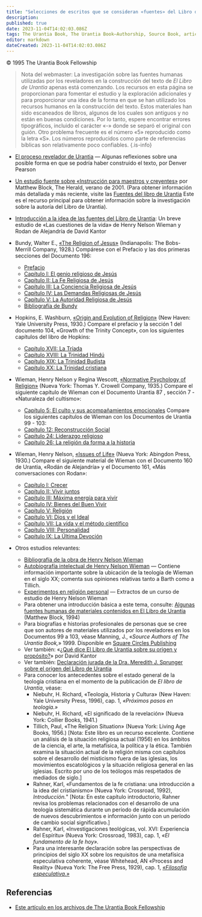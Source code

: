 ```yaml
---
title: "Selecciones de escritos que se consideran «fuentes» del Libro de Urantia"
description: 
published: true
date: 2023-11-04T14:02:03.086Z
tags: The Urantia Book, The Urantia Book—Authorship, Source Book, article
editor: markdown
dateCreated: 2023-11-04T14:02:03.086Z
---
```


<p class="v-card v-sheet theme--light grey lighten-3 px-2">© 1995 The Urantia Book Fellowship</p>

> Nota del webmaster: La investigación sobre las fuentes humanas utilizadas por los reveladores en la construcción del texto de _El Libro de Urantia_ apenas está comenzando. Los recursos en esta página se proporcionan para fomentar el estudio y la exploración adicionales y para proporcionar una idea de la forma en que se han utilizado los recursos humanos en la construcción del texto. Estos materiales han sido escaneados de libros, algunos de los cuales son antiguos y no están en buenas condiciones. Por lo tanto, espere encontrar errores tipográficos, incluido el carácter «-» donde se separó el original con guión. Otro problema frecuente es el número «5» reproducido como la letra «S». Los números reproducidos como parte de referencias bíblicas son relativamente poco confiables.
{.is-info}

- [El proceso revelador de Urantia](/es/article/Denver_Pearson/The_Urantia_Revelatory_Process) — Algunas reflexiones sobre una posible forma en que se podría haber construido el texto, por Denver Pearson
- [Un estudio fuente sobre «Instrucción para maestros y creyentes»](/es/article/Matthew_Block/A_Source_Study_Of_Instruction_For_Teachers_And_Believers) por Matthew Block, The Herald, verano de 2001. (Para obtener información más detallada y más reciente, visite las [Fuentes del libro de Urantia](http://urantiabooksources.com/) Este es el recurso principal para obtener información sobre la investigación sobre la autoría del Libro de Urantia).
- [Introducción a la idea de las fuentes del Libro de Urantia](/es/article/David_Kantor/An_Introduction_to_the_Idea_of_UB_Sources): Un breve estudio de «Las cuestiones de la vida» de Henry Nelson Wieman y Rodan de Alejandría de David Kantor
- Bundy, Walter E., [«The Religion of Jesus»](/es/book/Walter_E_Bundy/The_Religion_of_Jesus) (Indianapolis: The Bobs-Merrill Company, 1928.) Compárese con el Prefacio y las dos primeras secciones del Documento 196:
    - [Prefacio](/es/book/Walter_E_Bundy/La_Religión_de_Jesus/Preface)
    - [Capítulo I: El genio religioso de Jesús](/es/book/Walter_E_Bundy/The_Religion_of_Jesus/1)
    - [Capítulo II: La Fe Religiosa de Jesús](/es/book/Walter_E_Bundy/The_Religion_of_Jesus/2)
    - [Capítulo III: La Conciencia Religiosa de Jesús](/es/book/Walter_E_Bundy/The_Religion_of_Jesus/3)
    - [Capítulo IV: Las Demandas Religiosas de Jesús](/es/book/Walter_E_Bundy/The_Religion_of_Jesus/4)
    - [Capítulo V: La Autoridad Religiosa de Jesús](/es/book/Walter_E_Bundy/The_Religion_of_Jesus/5)
    - [Bibliografía de Bundy](/es/book/Walter_E_Bundy/The_Religion_of_Jesus/Bibliography)
- Hopkins, E. Washburn, [«Origin and Evolution of Religion»](/es/book/E_Washburn_Hopkins/Origin_and_Evolution_of_Religion) (New Haven: Yale University Press, 1930.) Compare el prefacio y la sección 1 del documento 104, «Growth of the Trinity Concept», con los siguientes capítulos del libro de Hopkins:
    - [Capítulo XVII: La Tríada](/es/book/E_Washburn_Hopkins/Origin_and_Evolution_of_Religion/17)
    - [Capítulo XVIII: La Trinidad Hindú](/es/book/E_Washburn_Hopkins/Origin_and_Evolution_of_Religion/18)
    - [Capítulo XIX: La Trinidad Budista](/es/book/E_Washburn_Hopkins/Origin_and_Evolution_of_Religion/19)
    - [Capítulo XX: La Trinidad cristiana](/es/book/E_Washburn_Hopkins/Origin_and_Evolution_of_Religion/20)
- Wieman, Henry Nelson y Regina Wescott, [«Normative Psychology of Religion»](/es/book/Henry_Nelson_Wieman_and_Regina_Wescott/Normative_Psychology_of_Religion) (Nueva York: Thomas Y. Crowell Company, 1935.) Compare el siguiente capítulo de Wieman con el Documento Urantia 87 , sección 7 - «Naturaleza del cultismo»:
    - [Capítulo 5: El culto y sus acompañamientos emocionales](/es/book/Henry_Nelson_Wieman_and_Regina_Wescott/Normative_Psychology_of_Religion/5) Compare los siguientes capítulos de Wieman con los Documentos de Urantia 99 - 103:
    - [Capítulo 12: Reconstrucción Social](/es/book/Henry_Nelson_Wieman_and_Regina_Wescott/Normative_Psychology_of_Religion/12)
    - [Capítulo 24: Liderazgo religioso](/es/book/Henry_Nelson_Wieman_and_Regina_Wescott/Normative_Psychology_of_Religion/24)
    - [Capítulo 26: La religión da forma a la historia](/es/book/Henry_Nelson_Wieman_and_Regina_Wescott/Normative_Psychology_of_Religion/26)
- Wieman, Henry Nelson, [«Issues of Life»](/es/book/Henry_Nelson_Wieman/The_Issues_of_Life) (Nueva York: Abingdon Press, 1930.) Compare el siguiente material de Wieman con el Documento 160 de Urantia, «Rodán de Alejandría» y el Documento 161, «Más conversaciones con Rodan»:
    - [Capítulo I: Crecer](/es/book/Henry_Nelson_Wieman/The_Issues_of_Life/1)
    - [Capítulo II: Vivir juntos](/es/book/Henry_Nelson_Wieman/The_Issues_of_Life/2)
    - [Capítulo III: Máxima energía para vivir](/es/book/Henry_Nelson_Wieman/The_Issues_of_Life/3)
    - [Capítulo IV: Bienes del Buen Vivir](/es/book/Henry_Nelson_Wieman/The_Issues_of_Life/4)
    - [Capítulo V: Religión](/es/book/Henry_Nelson_Wieman/The_Issues_of_Life/5)
    - [Capítulo VI: Dios y el Ideal](/es/book/Henry_Nelson_Wieman/The_Issues_of_Life/6)
    - [Capítulo VII: La vida y el método científico](/es/book/Henry_Nelson_Wieman/The_Issues_of_Life/7)
    - [Capítulo VIII: Personalidad](/es/book/Henry_Nelson_Wieman/The_Issues_of_Life/8)
    - [Capítulo IX: La Última Devoción](/es/book/Henry_Nelson_Wieman/The_Issues_of_Life/9)

- Otros estudios relevantes:
    - [Bibliografía de la obra de Henry Nelson Wieman](/es/libro/Henry_Nelson_Wieman/Bibliografía_de_las_obras)
    - [Autobiografía intelectual de Henry Nelson Wieman](/es/book/Henry_Nelson_Wieman/My_Intellectual_Autobiography) — Contiene información importante sobre la ubicación de la teología de Wieman en el siglo XX; comenta sus opiniones relativas tanto a Barth como a Tillich.
    - [Experimentos en religión personal](/es/book/Henry_Nelson_Wieman/Experiments_in_Personal_Religion) — Extractos de un curso de estudio de Henry Nelson Wieman
    - Para obtener una introducción básica a este tema, consulte: [Algunas fuentes humanas de materiales contenidos en El Libro de Urantia](/es/article/Matthew_Block/A_Bibliographic_Essay_On_Some_Human_Sources) (Matthew Block, 1994)
    - Para biografías e historias profesionales de personas que se cree que son autores de materiales utilizados por los reveladores en los Documentos 99 a 103, véase Manning, J., «_Source Authors of The Urantia Book,_» 1999. Disponible en [Square Circles Publishing](http://www.squarecircles.com/)
    - Ver también: «[¿Qué dice El Libro de Urantia sobre su origen y propósito?](/es/article/David_Kantor/What_UB_Says_About_Its_Origin_and_Purpose)» por David Kantor
    - Ver también: [Declaración jurada de la Dra. Meredith J. Sprunger sobre el origen del Libro de Urantia](/es/article/Meredith_Sprunger/Affidavit)
    - Para conocer los antecedentes sobre el estado general de la teología cristiana en el momento de la publicación de _El libro de Urantia_, véase:
        - Niebuhr, H. Richard, «Teología, Historia y Cultura» (New Haven: Yale University Press, 1996), cap. 1, _«Próximos pasos en teología.»_
        - Niebuhr, H. Richard, «El significado de la revelación» (Nueva York: Collier Books, 1941.)
        - Tillich, Paul, «The Religion Situation» (Nueva York: Living Age Books, 1956.) \[Nota: Este libro es un recurso excelente. Contiene un análisis de la situación religiosa actual (1956) en los ámbitos de la ciencia, el arte, la metafísica, la política y la ética. También examina la situación actual de la religión misma con capítulos sobre el desarrollo del misticismo fuera de las iglesias, los movimientos escatológicos y la situación religiosa general en las iglesias. Escrito por uno de los teólogos más respetados de mediados de siglo.\]
        - Rahner, Karl, «Fundamentos de la fe cristiana: una introducción a la idea del cristianismo» (Nueva York: Crossroad, 1992), _Introducción._" \[Nota: En este capítulo introductorio, Rahner revisa los problemas relacionados con el desarrollo de una teología sistemática durante un período de rápida acumulación de nuevos descubrimientos e información junto con un período de cambio social significativo.\]
        - Rahner, Karl, «Investigaciones teológicas, vol. XVI: Experiencia del Espíritu» (Nueva York: Crossroad, 1983), cap. 1, _«El fundamento de la fe hoy»._
        - Para una interesante declaración sobre las perspectivas de principios del siglo XX sobre los requisitos de una metafísica especulativa coherente, véase Whitehead, AN «Process and Reality» (Nueva York: The Free Press, 1929), cap. 1, [_«Filosofía especulativa.»_](/es/book/Alfred_North_Whitehead/Filosofía_especulativa)

## Referencias

* [Este artículo en los archivos de The Urantia Book Fellowship](https://archive.urantiabook.org/sources/)